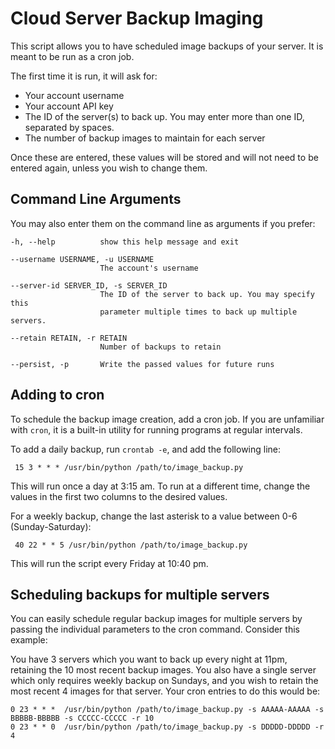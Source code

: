 # Cloud Server Backup Imaging

This script allows you to have scheduled image backups of your server. It is meant to be run as a cron job.

The first time it is run, it will ask for:

* Your account username
* Your account API key
* The ID of the server(s) to back up. You may enter more than one ID, separated by spaces.
* The number of backup images to maintain for each server

Once these are entered, these values will be stored and will not need to be entered again, unless you wish to change them.


## Command Line Arguments

You may also enter them on the command line as arguments if you prefer:

    -h, --help          show this help message and exit
    
    --username USERNAME, -u USERNAME
                        The account's username
    
    --server-id SERVER_ID, -s SERVER_ID
                        The ID of the server to back up. You may specify this
                        parameter multiple times to back up multiple servers.
    
    --retain RETAIN, -r RETAIN
                        Number of backups to retain
    
    --persist, -p       Write the passed values for future runs


## Adding to cron

To schedule the backup image creation, add a cron job. If you are unfamiliar with `cron`, it is a built-in utility for running programs at regular intervals.

To add a daily backup, run `crontab -e`, and add the following line:

     15 3 * * * /usr/bin/python /path/to/image_backup.py

This will run once a day at 3:15 am. To run at a different time, change the values in the first two columns to the desired values.

For a weekly backup, change the last asterisk to a value between 0-6 (Sunday-Saturday):

     40 22 * * 5 /usr/bin/python /path/to/image_backup.py

This will run the script every Friday at 10:40 pm.


## Scheduling backups for multiple servers

You can easily schedule regular backup images for multiple servers by passing the individual parameters to the cron command. Consider this example:

You have 3 servers which you want to back up every night at 11pm, retaining the 10 most recent backup images. You also have a single server which only requires weekly backup on Sundays, and you wish to retain the most recent 4 images for that server. Your cron entries to do this would be:

    0 23 * * *  /usr/bin/python /path/to/image_backup.py -s AAAAA-AAAAA -s BBBBB-BBBBB -s CCCCC-CCCCC -r 10
    0 23 * * 0  /usr/bin/python /path/to/image_backup.py -s DDDDD-DDDDD -r 4


